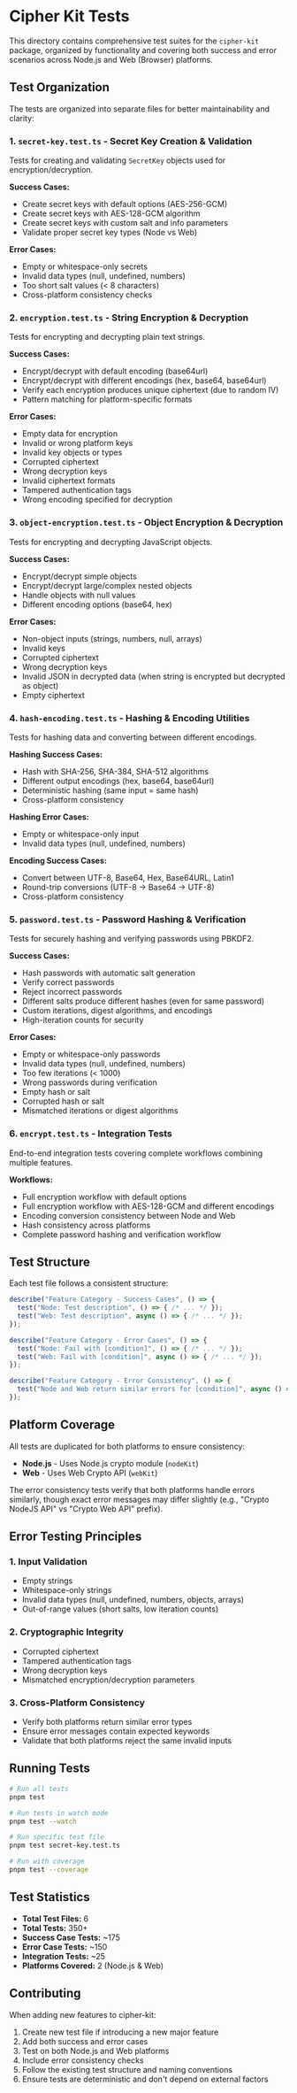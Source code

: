 # Cipher Kit Tests

This directory contains comprehensive test suites for the `cipher-kit` package, organized by functionality and covering both success and error scenarios across Node.js and Web (Browser) platforms.

## Test Organization

The tests are organized into separate files for better maintainability and clarity:

### 1. **`secret-key.test.ts`** - Secret Key Creation & Validation
Tests for creating and validating `SecretKey` objects used for encryption/decryption.

**Success Cases:**
- Create secret keys with default options (AES-256-GCM)
- Create secret keys with AES-128-GCM algorithm
- Create secret keys with custom salt and info parameters
- Validate proper secret key types (Node vs Web)

**Error Cases:**
- Empty or whitespace-only secrets
- Invalid data types (null, undefined, numbers)
- Too short salt values (< 8 characters)
- Cross-platform consistency checks

### 2. **`encryption.test.ts`** - String Encryption & Decryption
Tests for encrypting and decrypting plain text strings.

**Success Cases:**
- Encrypt/decrypt with default encoding (base64url)
- Encrypt/decrypt with different encodings (hex, base64, base64url)
- Verify each encryption produces unique ciphertext (due to random IV)
- Pattern matching for platform-specific formats

**Error Cases:**
- Empty data for encryption
- Invalid or wrong platform keys
- Invalid key objects or types
- Corrupted ciphertext
- Wrong decryption keys
- Invalid ciphertext formats
- Tampered authentication tags
- Wrong encoding specified for decryption

### 3. **`object-encryption.test.ts`** - Object Encryption & Decryption
Tests for encrypting and decrypting JavaScript objects.

**Success Cases:**
- Encrypt/decrypt simple objects
- Encrypt/decrypt large/complex nested objects
- Handle objects with null values
- Different encoding options (base64, hex)

**Error Cases:**
- Non-object inputs (strings, numbers, null, arrays)
- Invalid keys
- Corrupted ciphertext
- Wrong decryption keys
- Invalid JSON in decrypted data (when string is encrypted but decrypted as object)
- Empty ciphertext

### 4. **`hash-encoding.test.ts`** - Hashing & Encoding Utilities
Tests for hashing data and converting between different encodings.

**Hashing Success Cases:**
- Hash with SHA-256, SHA-384, SHA-512 algorithms
- Different output encodings (hex, base64, base64url)
- Deterministic hashing (same input = same hash)
- Cross-platform consistency

**Hashing Error Cases:**
- Empty or whitespace-only input
- Invalid data types (null, undefined, numbers)

**Encoding Success Cases:**
- Convert between UTF-8, Base64, Hex, Base64URL, Latin1
- Round-trip conversions (UTF-8 → Base64 → UTF-8)
- Cross-platform consistency

### 5. **`password.test.ts`** - Password Hashing & Verification
Tests for securely hashing and verifying passwords using PBKDF2.

**Success Cases:**
- Hash passwords with automatic salt generation
- Verify correct passwords
- Reject incorrect passwords
- Different salts produce different hashes (even for same password)
- Custom iterations, digest algorithms, and encodings
- High-iteration counts for security

**Error Cases:**
- Empty or whitespace-only passwords
- Invalid data types (null, undefined, numbers)
- Too few iterations (< 1000)
- Wrong passwords during verification
- Empty hash or salt
- Corrupted hash or salt
- Mismatched iterations or digest algorithms

### 6. **`encrypt.test.ts`** - Integration Tests
End-to-end integration tests covering complete workflows combining multiple features.

**Workflows:**
- Full encryption workflow with default options
- Full encryption workflow with AES-128-GCM and different encodings
- Encoding conversion consistency between Node and Web
- Hash consistency across platforms
- Complete password hashing and verification workflow

## Test Structure

Each test file follows a consistent structure:

```typescript
describe("Feature Category - Success Cases", () => {
  test("Node: Test description", () => { /* ... */ });
  test("Web: Test description", async () => { /* ... */ });
});

describe("Feature Category - Error Cases", () => {
  test("Node: Fail with [condition]", () => { /* ... */ });
  test("Web: Fail with [condition]", async () => { /* ... */ });
});

describe("Feature Category - Error Consistency", () => {
  test("Node and Web return similar errors for [condition]", async () => { /* ... */ });
});
```

## Platform Coverage

All tests are duplicated for both platforms to ensure consistency:

- **Node.js** - Uses Node.js crypto module (`nodeKit`)
- **Web** - Uses Web Crypto API (`webKit`)

The error consistency tests verify that both platforms handle errors similarly, though exact error messages may differ slightly (e.g., "Crypto NodeJS API" vs "Crypto Web API" prefix).

## Error Testing Principles

### 1. **Input Validation**
- Empty strings
- Whitespace-only strings
- Invalid data types (null, undefined, numbers, objects, arrays)
- Out-of-range values (short salts, low iteration counts)

### 2. **Cryptographic Integrity**
- Corrupted ciphertext
- Tampered authentication tags
- Wrong decryption keys
- Mismatched encryption/decryption parameters

### 3. **Cross-Platform Consistency**
- Verify both platforms return similar error types
- Ensure error messages contain expected keywords
- Validate that both platforms reject the same invalid inputs

## Running Tests

```bash
# Run all tests
pnpm test

# Run tests in watch mode
pnpm test --watch

# Run specific test file
pnpm test secret-key.test.ts

# Run with coverage
pnpm test --coverage
```

## Test Statistics

- **Total Test Files:** 6
- **Total Tests:** 350+
- **Success Case Tests:** ~175
- **Error Case Tests:** ~150
- **Integration Tests:** ~25
- **Platforms Covered:** 2 (Node.js & Web)

## Contributing

When adding new features to cipher-kit:

1. Create new test file if introducing a new major feature
2. Add both success and error cases
3. Test on both Node.js and Web platforms
4. Include error consistency checks
5. Follow the existing test structure and naming conventions
6. Ensure tests are deterministic and don't depend on external factors
